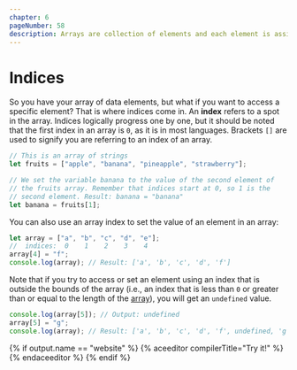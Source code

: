```yaml
---
chapter: 6
pageNumber: 58
description: Arrays are collection of elements and each element is assigned numerical position called index. Indices are zero based, meaning first element of array has index of 0, second has an index of 1 and so on.
---
```


# Indices

So you have your array of data elements, but what if you want to access a specific element? That is where indices come in. An **index** refers to a spot in the array. Indices logically progress one by one, but it should be noted that the first index in an array is `0`, as it is in most languages. Brackets `[]` are used to signify you are referring to an index of an array.

```javascript
// This is an array of strings
let fruits = ["apple", "banana", "pineapple", "strawberry"];

// We set the variable banana to the value of the second element of
// the fruits array. Remember that indices start at 0, so 1 is the
// second element. Result: banana = "banana"
let banana = fruits[1];
```

You can also use an array index to set the value of an element in an array:

```javascript
let array = ["a", "b", "c", "d", "e"];
//  indices:  0    1    2    3    4
array[4] = "f";
console.log(array); // Result: ['a', 'b', 'c', 'd', 'f']
```

Note that if you try to access or set an element using an index that is outside the bounds of the array (i.e., an index that is less than `0` or greater than or equal to the length of the [array](./README.md)), you will get an `undefined` value.

```javascript
console.log(array[5]); // Output: undefined
array[5] = "g";
console.log(array); // Result: ['a', 'b', 'c', 'd', 'f', undefined, 'g']
```

{% if output.name == "website" %}
{% aceeditor compilerTitle="Try it!" %}
{% endaceeditor %}
{% endif %}
